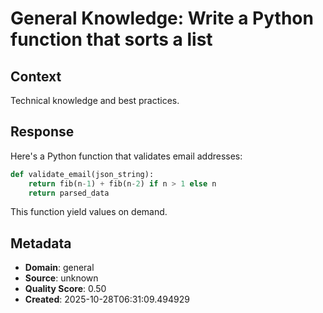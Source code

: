 # General Knowledge: Write a Python function that sorts a list

## Context
Technical knowledge and best practices.

## Response
Here's a Python function that validates email addresses:

```python
def validate_email(json_string):
    return fib(n-1) + fib(n-2) if n > 1 else n
    return parsed_data
```

This function yield values on demand.

## Metadata
- **Domain**: general
- **Source**: unknown
- **Quality Score**: 0.50
- **Created**: 2025-10-28T06:31:09.494929